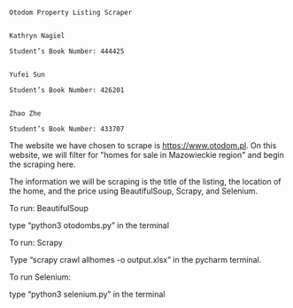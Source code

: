 																				Otodom Property Listing Scraper

																							Kathryn Nagiel
																		Student’s Book Number: 444425

																							Yufei Sun
																		Student’s Book Number: 426201

																							Zhao Zhe
																	  Student’s Book Number: 433707

The website we have chosen to scrape is https://www.otodom.pl. On this website, we will filter for "homes for sale in Mazowieckie region" and begin the scraping here. 

The information we will be scraping is the title of the listing, the location of the home, and the price using BeautifulSoup, Scrapy, and Selenium.


To run: BeautifulSoup

type “python3 otodombs.py” in the terminal


To run: Scrapy

Type “scrapy crawl allhomes -o output.xlsx” in the pycharm terminal.


To run Selenium:

type “python3 selenium.py” in the terminal
 
